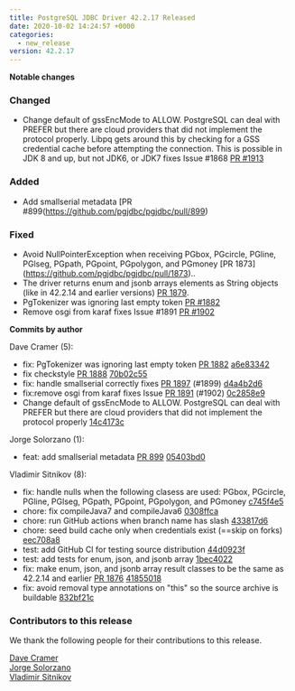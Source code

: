 ```yaml
---
title: PostgreSQL JDBC Driver 42.2.17 Released
date: 2020-10-02 14:24:57 +0000
categories:
  - new_release
version: 42.2.17
---
```

**Notable changes**


### Changed
- Change default of gssEncMode to ALLOW. PostgreSQL can deal with PREFER but there are cloud providers that did not implement the protocol properly. Libpq gets around this by checking for a GSS credential cache before attempting the connection. This is possible in JDK 8 and up, but not JDK6, or JDK7 fixes Issue #1868 [PR #1913](https://github.com/pgjdbc/pgjdbc/pull/1913)

### Added
- Add smallserial metadata [PR #899(https://github.com/pgjdbc/pgjdbc/pull/899)

### Fixed
- Avoid NullPointerException when receiving PGbox, PGcircle, PGline, PGlseg, PGpath, PGpoint, PGpolygon, and PGmoney [PR 1873] (https://github.com/pgjdbc/pgjdbc/pull/1873)..
- The driver returns enum and jsonb arrays elements as String objects (like in 42.2.14 and earlier versions) [PR 1879](https://github.com/pgjdbc/pgjdbc/pull/1879). 
- PgTokenizer was ignoring last empty token [PR #1882](https://github.com/pgjdbc/pgjdbc/pull/1882)
- Remove osgi from karaf fixes Issue #1891 [PR #1902](https://github.com/pgjdbc/pgjdbc/pull/1902)


<!--more-->

**Commits by author**

Dave Cramer (5):

* fix: PgTokenizer was ignoring last empty token [PR 1882](https://github.com/pgjdbc/pgjdbc/pull/1882) [a6e83342](https://github.com/pgjdbc/pgjdbc/commit/a6e833429303acf330b9ff512df55e1c3c158ee2)
* fix checkstyle [PR 1888](https://github.com/pgjdbc/pgjdbc/pull/1888) [70b02c55](https://github.com/pgjdbc/pgjdbc/commit/70b02c55233bec6ea87286b4fb80ac60a0ebd76f)
* fix: handle smallserial correctly fixes [PR 1897](https://github.com/pgjdbc/pgjdbc/pull/1897) (#1899) [d4a4b2d6](https://github.com/pgjdbc/pgjdbc/commit/d4a4b2d643547e89fc349847d8d0c098108270ab)
* fix:remove osgi from karaf fixes Issue [PR 1891](https://github.com/pgjdbc/pgjdbc/pull/1891) (#1902) [0c2858e9](https://github.com/pgjdbc/pgjdbc/commit/0c2858e9cabb1209c2b30cf03c07a30b8051cf4c)
* Change default of gssEncMode to ALLOW. PostgreSQL can deal with PREFER but there are cloud providers that did not implement the protocol properly [14c4173c](https://github.com/pgjdbc/pgjdbc/commit/14c4173ca6719a8dea8539621583d785bbd8f632)

Jorge Solorzano (1):

* feat: add smallserial metadata [PR 899](https://github.com/pgjdbc/pgjdbc/pull/899) [05403bd0](https://github.com/pgjdbc/pgjdbc/commit/05403bd02ed40e4f029f19800b32af9f96637e34)

Vladimir Sitnikov (8):

* fix: handle nulls when the following clasess are used: PGbox, PGcircle, PGline, PGlseg, PGpath, PGpoint, PGpolygon, and PGmoney [c745f4e5](https://github.com/pgjdbc/pgjdbc/commit/c745f4e549b119b8332ef48bbc8b8525ccba0f21)
* chore: fix compileJava7 and compileJava6 [0308ffca](https://github.com/pgjdbc/pgjdbc/commit/0308ffcafa49271d1dabd001404b955c5e8bbe28)
* chore: run GitHub actions when branch name has slash [433817d6](https://github.com/pgjdbc/pgjdbc/commit/433817d606c42e897ee4b37baf7b50eda5ab3356)
* chore: seed build cache only when credentials exist (==skip on forks) [eec708a8](https://github.com/pgjdbc/pgjdbc/commit/eec708a80ad17f5a17bba5cdbcdcb640b094a965)
* test: add GitHub CI for testing source distribution [44d0923f](https://github.com/pgjdbc/pgjdbc/commit/44d0923fa85e159ac937277767b4dfe2a67df28c)
* test: add tests for enum, json, and jsonb array [1bec4022](https://github.com/pgjdbc/pgjdbc/commit/1bec402208eef17fd81f5dd7cca1d1a36e1466da)
* fix: make enum, json, and jsonb array result classes to be the same as 42.2.14 and earlier [PR 1876](https://github.com/pgjdbc/pgjdbc/pull/1876) [41855018](https://github.com/pgjdbc/pgjdbc/commit/41855018a0371ea6c36d1c88e3a33402f44f53eb)
* fix: avoid removal type annotations on "this" so the source archive is buildable [832bf21c](https://github.com/pgjdbc/pgjdbc/commit/832bf21c3ac37691dc71f6ee6bc1e3da34c7d746)

<a name="contributors_{{ page.version }}"></a>
### Contributors to this release

We thank the following people for their contributions to this release.

[Dave Cramer](davec@postgresintl.com)  
[Jorge Solorzano](https://github.com/jorsol)  
[Vladimir Sitnikov](https://github.com/vlsi)  
